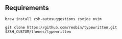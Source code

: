 ## Requirements

```
brew install zsh-autosuggestions zoxide nvim

git clone https://github.com/reobin/typewritten.git $ZSH_CUSTOM/themes/typewritten
```